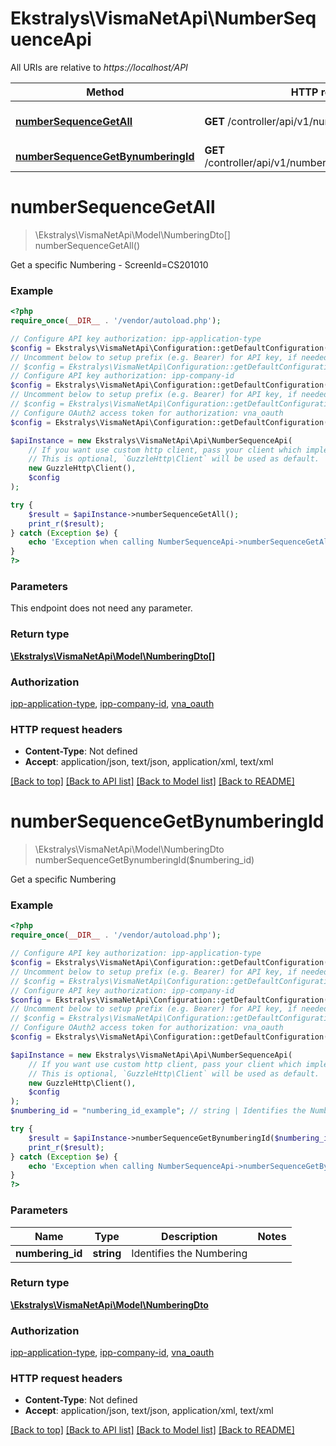 # Ekstralys\VismaNetApi\NumberSequenceApi

All URIs are relative to *https://localhost/API*

Method | HTTP request | Description
------------- | ------------- | -------------
[**numberSequenceGetAll**](NumberSequenceApi.md#numberSequenceGetAll) | **GET** /controller/api/v1/numberSequence | Get a specific Numbering - ScreenId&#x3D;CS201010
[**numberSequenceGetBynumberingId**](NumberSequenceApi.md#numberSequenceGetBynumberingId) | **GET** /controller/api/v1/numberSequence/{numberingId} | Get a specific Numbering


# **numberSequenceGetAll**
> \Ekstralys\VismaNetApi\Model\NumberingDto[] numberSequenceGetAll()

Get a specific Numbering - ScreenId=CS201010

### Example
```php
<?php
require_once(__DIR__ . '/vendor/autoload.php');

// Configure API key authorization: ipp-application-type
$config = Ekstralys\VismaNetApi\Configuration::getDefaultConfiguration()->setApiKey('ipp-application-type', 'YOUR_API_KEY');
// Uncomment below to setup prefix (e.g. Bearer) for API key, if needed
// $config = Ekstralys\VismaNetApi\Configuration::getDefaultConfiguration()->setApiKeyPrefix('ipp-application-type', 'Bearer');
// Configure API key authorization: ipp-company-id
$config = Ekstralys\VismaNetApi\Configuration::getDefaultConfiguration()->setApiKey('ipp-company-id', 'YOUR_API_KEY');
// Uncomment below to setup prefix (e.g. Bearer) for API key, if needed
// $config = Ekstralys\VismaNetApi\Configuration::getDefaultConfiguration()->setApiKeyPrefix('ipp-company-id', 'Bearer');
// Configure OAuth2 access token for authorization: vna_oauth
$config = Ekstralys\VismaNetApi\Configuration::getDefaultConfiguration()->setAccessToken('YOUR_ACCESS_TOKEN');

$apiInstance = new Ekstralys\VismaNetApi\Api\NumberSequenceApi(
    // If you want use custom http client, pass your client which implements `GuzzleHttp\ClientInterface`.
    // This is optional, `GuzzleHttp\Client` will be used as default.
    new GuzzleHttp\Client(),
    $config
);

try {
    $result = $apiInstance->numberSequenceGetAll();
    print_r($result);
} catch (Exception $e) {
    echo 'Exception when calling NumberSequenceApi->numberSequenceGetAll: ', $e->getMessage(), PHP_EOL;
}
?>
```

### Parameters
This endpoint does not need any parameter.

### Return type

[**\Ekstralys\VismaNetApi\Model\NumberingDto[]**](../Model/NumberingDto.md)

### Authorization

[ipp-application-type](../../README.md#ipp-application-type), [ipp-company-id](../../README.md#ipp-company-id), [vna_oauth](../../README.md#vna_oauth)

### HTTP request headers

 - **Content-Type**: Not defined
 - **Accept**: application/json, text/json, application/xml, text/xml

[[Back to top]](#) [[Back to API list]](../../README.md#documentation-for-api-endpoints) [[Back to Model list]](../../README.md#documentation-for-models) [[Back to README]](../../README.md)

# **numberSequenceGetBynumberingId**
> \Ekstralys\VismaNetApi\Model\NumberingDto numberSequenceGetBynumberingId($numbering_id)

Get a specific Numbering

### Example
```php
<?php
require_once(__DIR__ . '/vendor/autoload.php');

// Configure API key authorization: ipp-application-type
$config = Ekstralys\VismaNetApi\Configuration::getDefaultConfiguration()->setApiKey('ipp-application-type', 'YOUR_API_KEY');
// Uncomment below to setup prefix (e.g. Bearer) for API key, if needed
// $config = Ekstralys\VismaNetApi\Configuration::getDefaultConfiguration()->setApiKeyPrefix('ipp-application-type', 'Bearer');
// Configure API key authorization: ipp-company-id
$config = Ekstralys\VismaNetApi\Configuration::getDefaultConfiguration()->setApiKey('ipp-company-id', 'YOUR_API_KEY');
// Uncomment below to setup prefix (e.g. Bearer) for API key, if needed
// $config = Ekstralys\VismaNetApi\Configuration::getDefaultConfiguration()->setApiKeyPrefix('ipp-company-id', 'Bearer');
// Configure OAuth2 access token for authorization: vna_oauth
$config = Ekstralys\VismaNetApi\Configuration::getDefaultConfiguration()->setAccessToken('YOUR_ACCESS_TOKEN');

$apiInstance = new Ekstralys\VismaNetApi\Api\NumberSequenceApi(
    // If you want use custom http client, pass your client which implements `GuzzleHttp\ClientInterface`.
    // This is optional, `GuzzleHttp\Client` will be used as default.
    new GuzzleHttp\Client(),
    $config
);
$numbering_id = "numbering_id_example"; // string | Identifies the Numbering

try {
    $result = $apiInstance->numberSequenceGetBynumberingId($numbering_id);
    print_r($result);
} catch (Exception $e) {
    echo 'Exception when calling NumberSequenceApi->numberSequenceGetBynumberingId: ', $e->getMessage(), PHP_EOL;
}
?>
```

### Parameters

Name | Type | Description  | Notes
------------- | ------------- | ------------- | -------------
 **numbering_id** | **string**| Identifies the Numbering |

### Return type

[**\Ekstralys\VismaNetApi\Model\NumberingDto**](../Model/NumberingDto.md)

### Authorization

[ipp-application-type](../../README.md#ipp-application-type), [ipp-company-id](../../README.md#ipp-company-id), [vna_oauth](../../README.md#vna_oauth)

### HTTP request headers

 - **Content-Type**: Not defined
 - **Accept**: application/json, text/json, application/xml, text/xml

[[Back to top]](#) [[Back to API list]](../../README.md#documentation-for-api-endpoints) [[Back to Model list]](../../README.md#documentation-for-models) [[Back to README]](../../README.md)


